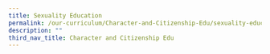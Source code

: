 ```yaml
---
title: Sexuality Education
permalink: /our-curriculum/Character-and-Citizenship-Edu/sexuality-education
description: ""
third_nav_title: Character and Citizenship Edu
---
```

